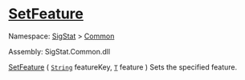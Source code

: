 # [SetFeature](./Signature-100663441.md)

Namespace: [SigStat]() > [Common](./../README.md)

Assembly: SigStat.Common.dll

[SetFeature](./Signature-100663441.md) ( [`String`](https://docs.microsoft.com/en-us/dotnet/api/System.String) featureKey, [`T`](./Signature-100663441.md) feature )              Sets the specified feature.
